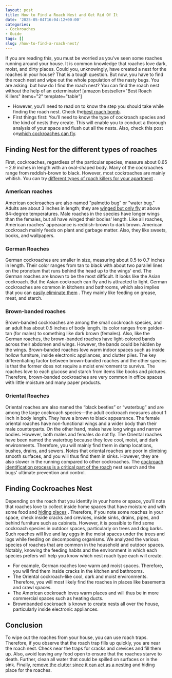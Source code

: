 ```yaml
---
layout: post
title: How to Find a Roach Nest and Get Rid Of It
date: '2025-05-04T16:04:12+00:00'
categories:
- Cockroaches
- Guide
tags: []
slug: /how-to-find-a-roach-nest/
---
```


If you are reading this, you must be worried as you’ve seen some roaches running around your house.
It is common knowledge that roaches love dark, moist, and dirty places. Could you, unknowingly, have created a nest for the roaches in your house?
That is a tough question. But now, you have to find the roach nest and wipe out the whole population of the nasty bugs. You are asking: but how do I find the roach nest? You can find the roach nest without the help of an exterminator!
[amazon bestseller="Best Roach Killers" items="2" template="table"]
- However, you’ll need to read on to know the step you should take while finding the roach nest. Check the[best roach bomb](https://pestpolicy.com/best-fogger-for-roaches/).
- First things first: You’ll need to know the type of cockroach species and the kind of nests they create. This will enable you to conduct a thorough analysis of your space and flush out all the nests. Also, check this post on[which cockroaches can fly](https://pestpolicy.com/can-cockroaches-fly/).
## Finding Nest for the different types of roaches
First, cockroaches, regardless of the particular species, measure about 0.65 – 2.9 inches in length with an oval-shaped body.
Many of the cockroaches range from reddish-brown to black. However, most cockroaches are mainly whitish. You can try
[different types of roach killers for your apartment](https://pestpolicy.com/best-roach-killer-for-apartments/)
.
### American roaches
American cockroaches are also named "palmetto bug” or "water bug." Adults are about 3 inches in length; they are
[winged but only fly](https://pestpolicy.com/do-bed-bugs-have-wings/)
at above 84-degree temperatures.
Male roaches in the species have longer wings than the females, but all have winged their bodies' length.
Like all roaches, American roaches’ appearance is reddish-brown to dark brown. American cockroach mainly feeds on plant and garbage matter. Also, they like sweets, books, and wallpapers.
### German Roaches
German cockroaches are smaller in size, measuring about 0.5 to 0.7 inches in length.
Their color ranges from tan to black with about two parallel lines on the pronotum that runs behind the head up to the wings' end.
The German roaches are known to be the most difficult. It looks like the Asian cockroach. But the Asian cockroach can fly and is attracted to light.
German cockroaches are common in kitchens and bathrooms, which also implies that you can
[easily eliminate them](https://pestpolicy.com/how-to-get-rid-of-cockroaches/)
. They mainly like feeding on grease, meat, and starch.
### Brown-banded roaches
Brown-banded cockroaches are among the small cockroach species, and an adult has about 0.5 inches of body length. Its color ranges from golden-tan (for males) to something like dark brown (females).
Also, like the German roaches, the brown-banded roaches have light-colored bands across their abdomen and wings. However, the bands could be hidden by the wings.
Brown-banded roaches love warm indoor spaces such as inside hollow furniture, inside electronic appliances, and clutter piles.
The key differentiating factor between brown-banded roaches and the other species is that the former does not require a moist environment to survive.
The roaches love to each glucose and starch from items like books and pictures. Therefore, brown-banded cockroaches are very common in office spaces with little moisture and many paper products.
### Oriental Roaches
Oriental roaches are also named the “black beetles” or “waterbug” and are among the large cockroach species—the adult cockroach measures about 1 inch in body length.
They have a brown to black appearance. The female oriental roaches have non-functional wings and a wider body than their male counterparts. On the other hand, males have long wings and narrow bodies. However, both males and females do not fly.
The Oriental roaches have been named the waterbug because they love cool, moist, and dark environments. Therefore, you will mainly find them in damp locations, bushes, drains, and sewers.
Notes that oriental roaches are poor in climbing smooth surfaces, and you will thus find them in sinks. However, they are also slower in the running compared to other cockroaches. The
[cockroach identification process is a critical part of the roach](https://pestpolicy.com/how-to-get-rid-of-cockroaches/)
nest search and the bugs' ultimate prevention and control.
## Finding Cockroaches Nest
Depending on the roach that you identify in your home or space, you’ll note that roaches love to collect inside home spaces that have moisture and with some food and
[hiding places](https://pestpolicy.com/where-do-fleas-live/)
.
Therefore, if you note some roaches in your space, check inside cracks and crevices, inside sinks, drains, pipes, and behind furniture such as cabinets.
However, it is possible to find some cockroach species in outdoor spaces, particularly on trees and dog barks. Such roaches will live and lay eggs in the moist spaces under the trees and logs while feeding on decomposing organisms.
We analyzed the various species of roaches that are common in the household and outdoor spaces. Notably, knowing the feeding habits and the environment in which each species prefers will help you know which nest roach type each will create.
- For example, German roaches love warm and moist spaces. Therefore, you will find them inside cracks in the kitchen and bathrooms.
- The Oriental cockroach-like cool, dark and moist environments. Therefore, you will most likely find the roaches in places like basements and crawl spaces.
- The American cockroach loves warm places and will thus be in more commercial spaces such as heating ducts.
- Brownbanded cockroach is known to create nests all over the house, particularly inside electronic appliances.
## Conclusion
To wipe out the roaches from your house, you can use roach traps. Therefore, if you observe that the roach trap fills up quickly, you are near the roach nest. Check near the traps for cracks and crevices and fill them up.
Also, avoid leaving any food open to ensure that the roaches starve to death. Further, clean all water that could be spilled on surfaces or in the sink. Finally,
[remove the clutter since it can act as a nesting](https://pestpolicy.com/hornet-nest-removal/)
and hiding place for the roaches.
